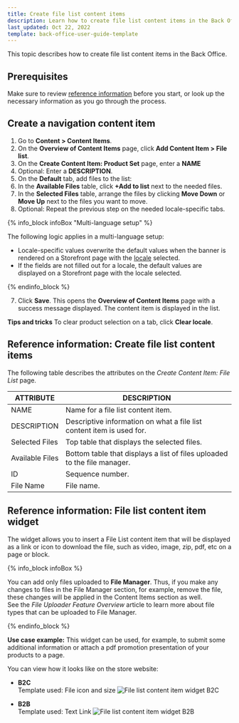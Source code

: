 ```yaml
---
title: Create file list content items
description: Learn how to create file list content items in the Back Office.
last_updated: Oct 22, 2022
template: back-office-user-guide-template
---
```


This topic describes how to create file list content items in the Back Office.

## Prerequisites

Make sure to review [reference information](#reference-information-create-file-list-content-items) before you start, or look up the necessary information as you go through the process.

## Create a navigation content item

1. Go to **Content&nbsp;<span aria-label="and then">></span> Content Items**.
2. On the **Overview of Content Items** page, click **Add Content Item&nbsp;<span aria-label="and then">></span> File list**.
3. On the **Create Content Item: Product Set** page, enter a **NAME**
4. Optional: Enter a **DESCRIPTION**.
5. On the **Default** tab, add files to the list:
  1. In the **Available Files** table, click **+Add to list** next to the needed files.
  2. In the **Selected Files** table, arrange the files by clicking **Move Down** or **Move Up** next to the files you want to move.
6. Optional: Repeat the previous step on the needed locale-specific tabs.

{% info_block infoBox "Multi-language setup" %}

The following logic applies in a multi-language setup:
* Locale-specific values overwrite the default values when the banner is rendered on a Storefront page with the [locale](/docs/scos/dev/back-end-development/data-manipulation/datapayload-conversion/multi-language-setup.html) selected.
* If the fields are not filled out for a locale, the default values are displayed on a Storefront page with the locale selected.

{% endinfo_block %}

7. Click **Save**.
    This opens the **Overview of Content Items** page with a success message displayed. The content item is displayed in the list.


**Tips and tricks**
To clear product selection on a tab, click **Clear locale**.


## Reference information: Create file list content items

The following table describes the attributes on the *Create Content Item: File List* page.

| ATTRIBUTE | DESCRIPTION |
| --- | --- |
| NAME | Name for a file list content item. |
| DESCRIPTION | Descriptive information on what a file list content item is used for. |
| Selected Files | Top table that displays the selected files. |
| Available Files | Bottom table that displays a list of files uploaded to the file manager. |
| ID | Sequence number. |
| File Name | File name.  |


## Reference information: File list content item widget

The widget allows you to insert a File List content item that will be displayed as a link or icon to download the file, such as video, image, zip, pdf, etc on a page or block.

{% info_block infoBox %}

You can add only files uploaded to **File Manager**. Thus, if you make any changes to files in the File Manager section, for example, remove the file, these changes will be applied in the Content Items section as well. <br>See the _File Uploader Feature Overview_ article to learn more about file types that can be uploaded to File Manager.

{% endinfo_block %}

**Use case example:** This widget can be used, for example, to submit some additional information or attach a pdf promotion presentation of your products to a page.

You can view how it looks like on the store website:

* **B2C**
    <br>Template used: File icon and size
![File list content item widget B2C](https://spryker.s3.eu-central-1.amazonaws.com/docs/User+Guides/Back+Office+User+Guides/Content+Management+System/Content+Item+Widgets/Content+Item+Widgets+types%3A+Reference+Information/file-list-yves-b2c.gif)

* **B2B**
    <br>Template used: Text Link
![File list content item widget B2B](https://spryker.s3.eu-central-1.amazonaws.com/docs/User+Guides/Back+Office+User+Guides/Content+Management+System/Content+Item+Widgets/Content+Item+Widgets+types%3A+Reference+Information/file-list-yves-b2b.gif)
